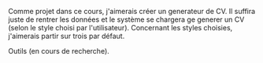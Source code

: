 Comme projet dans ce cours, j'aimerais créer un generateur de CV. Il suffira juste de rentrer les données et le système se chargera ge generer un CV (selon le style choisi par l'utilisateur).
Concernant les styles choisies, j'aimerais partir sur trois par défaut.

Outils (en cours de recherche).
